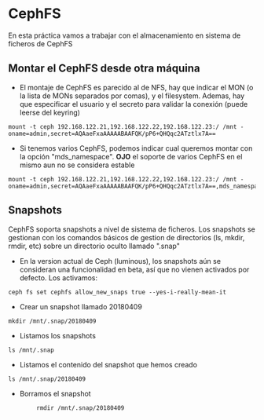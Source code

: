 # CephFS

En esta práctica vamos a trabajar con el almacenamiento en sistema de ficheros de CephFS

## Montar el CephFS desde otra máquina

  * El montaje de CephFS es parecido al de NFS, hay que indicar el MON (o la lista de MONs separados por comas), y el filesystem. Ademas, hay que especificar el usuario y el secreto para validar la conexión (puede leerse del keyring)

```
mount -t ceph 192.168.122.21,192.168.122.22,192.168.122.23:/ /mnt -oname=admin,secret=AQAaeFxaAAAAABAAFQK/pP6+QHQqc2ATztlx7A==
```

  * Si tenemos varios CephFS, podemos indicar cual queremos montar con la opción "mds_namespace". **OJO** el soporte de varios CephFS en el mismo aun no se considera estable

```
mount -t ceph 192.168.122.21,192.168.122.22,192.168.122.23:/ /mnt -oname=admin,secret=AQAaeFxaAAAAABAAFQK/pP6+QHQqc2ATztlx7A==,mds_namespace=fs2
```

## Snapshots

CephFS soporta snapshots a nivel de sistema de ficheros. Los snapshots se gestionan con los comandos básicos de gestion de directorios (ls, mkdir, rmdir, etc) sobre un directorio oculto llamado ".snap"

  * En la version actual de Ceph (luminous), los snapshots aún se consideran una funcionalidad en beta, así que no vienen activados por defecto. Los activamos:

```
ceph fs set cephfs allow_new_snaps true --yes-i-really-mean-it
```

  * Crear un snapshot llamado 20180409

```
mkdir /mnt/.snap/20180409
```

  * Listamos los snapshots

```
ls /mnt/.snap
```

  * Listamos el contenido del snapshot que hemos creado

```
ls /mnt/.snap/20180409
```

  * Borramos el snapshot

```
        rmdir /mnt/.snap/20180409
```

